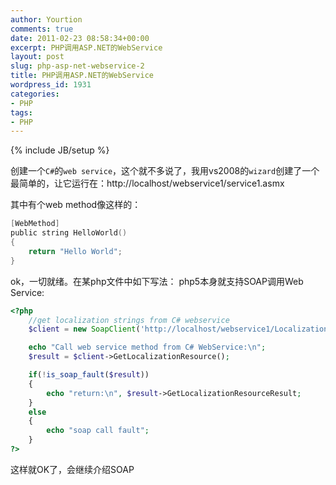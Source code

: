 ```yaml
---
author: Yourtion
comments: true
date: 2011-02-23 08:58:34+00:00
excerpt: PHP调用ASP.NET的WebService
layout: post
slug: php-asp-net-webservice-2
title: PHP调用ASP.NET的WebService
wordpress_id: 1931
categories:
- PHP
tags:
- PHP
---
```

{% include JB/setup %}

创建一个```C#```的```web service```，这个就不多说了，我用vs2008的```wizard```创建了一个最简单的，让它运行在：http://localhost/webservice1/service1.asmx

其中有个web method像这样的：

```c
[WebMethod]
public string HelloWorld()
{
	return "Hello World";
}
```

ok，一切就绪。在某php文件中如下写法：
php5本身就支持SOAP调用Web Service:

```php
<?php
    //get localization strings from C# webservice
    $client = new SoapClient('http://localhost/webservice1/Localization.asmx?wsdl');

    echo "Call web service method from C# WebService:\n";
    $result = $client->GetLocalizationResource();

    if(!is_soap_fault($result))
    {    
        echo "return:\n", $result->GetLocalizationResourceResult;
    }
    else
    {
        echo "soap call fault";
    }
?>
```

这样就OK了，会继续介绍SOAP
